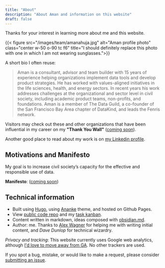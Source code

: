```yaml
---
title: "About"
description: "About Aman and information on this website"
draft: false
---
```

Thanks for your interest in learning more about me and this website. 

{{< figure src="/images/team/amanahuja.jpg" alt="Aman profile photo" class="center w-50 o-90 tc f6" title="I should definitely replace this photo with one in which I am not wearing sunglasses.">}}

A short bio I often reuse: 

> Aman is a consultant, advisor and team builder with 15 years of experience helping organizations implement data tools and develop product strategies. He has worked with values-aligned initiatives in the life sciences, health, and energy sectors. In recent years his work addresses challenges at the organizational and sector level in civil society, including academic product teams, non-profits, and foundations. Aman is a member of The Data Guild, a co-founder of the San Francisco Bay Area chapter of DataKind, and leads the Fenris network.

Visitors may check out these and other organizations that have been influential in my career on my **"Thank You Wall"** ([coming soon](https://github.com/amanahuja/amanahuja.github.io/issues/1)).

Another good place to read about my work is on [my Linkedin profile](https://linkedin.com/in/amanahuja). 

## Motivations and Manifesto
My goal is to increase civil society’s capacity for the effective and responsible use of data. 

**Manifesto**: ([coming soon](https://github.com/amanahuja/amanahuja.github.io/issues/2))

## Technical information

* Built using [Hugo](https://gohugo.io), using [Ananke](https://github.com/theNewDynamic/gohugo-theme-ananke) theme, and hosted on Github Pages. 
* View [public code repo](https://github.com/amanahuja/amanahuja.github.io/) and my [task kanban](https://github.com/amanahuja/amanahuja.github.io/projects/1).
* Content written in markdown, ideas composed with [obsidian.md](https://obsidian.md/). 
* Author: me. Thanks to [Alex Wagner](https://alexwagner.work/) for helping me with writing initial content, and *Dave Dunlop* for technical wizardry.

*Privacy and tracking*: This website currently uses Google web analytics, although [I'd love to move away from GA](https://github.com/amanahuja/amanahuja.github.io/issues/3). No other trackers are used.

If you spot a bug, mistake, or would like to make a request, please consider [submitting an issue](https://github.com/amanahuja/amanahuja.github.io/issues).


